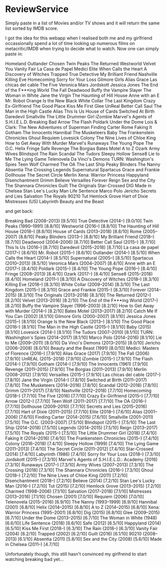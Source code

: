 # ReviewService
Simply paste in a list of Movies and/or TV shows and it will return the same list sorted by IMDB score. 

I got the idea for this webapp when I realised both me and my girlfriend occassionally spend a lot of time looking up numerous films on
metacritic/IMDB when trying to decide what to watch. Now one can simply paste in:

Homeland
Outlander
Chosen
Twin Peaks
The Returned
Westworld
Velvet
You
Vanity Fair
La Casa de Papel
Medici
Elite
When Calls the Heart
A Discovery of Witches
Trapped
True Detective
My Brilliant Friend
Nashville
Killing Eve
Homecoming
Sorry for Your Loss
Gilmore Girls
Alias Grace
Las chicas del cable
The Five
Veronica Mars
Jordskott
Jessica Jones
The End of the F***ing World
The Fall
Deadwood
Buffy the Vampire Slayer
The Woman in White
Jane the Virgin
The Haunting of Hill House
Anne with an E
Mr. Robot
Orange Is the New Black
White Collar
The Last Kingdom
Crazy Ex-Girlfriend
The Good Place
Kiss Me First
Glee
UnReal
Better Call Saul
The Man in the High Castle
Alias
This Is Us
House of Cards
Switched At Birth
Daredevil
Smallville
The Little Drummer Girl
iZombie
Marvel's Agents of S.H.I.E.L.D.
Breaking Bad
Arrow
The Flash
Poldark
Under the Dome
Lois & Clark: The New Adventures of Superman
Finding Carter
Rome
Faking It
Gotham
The Innocents
Hannibal
The Musketeers
Baby
The Frankenstein Chronicles
Ghoul 
Requiem
Lovesick
Colony
The Nine Lives of Chloe King
How to Get Away With Murder
Marvel's Runaways
The Young Pope
The O.C.
Helix
Fringe
Safe
Revenge
The Borgias
Bates Motel
A to Z
Ozark
Army Wives
Blindspot
The Rain
Scandal
The Tudors
Sleepy Hollow
Sense8
Lie to Me
The Lying Game
Telenovela
Da Vinci's Demons
TURN: Washington's Spies
Teen Wolf
Charmed
The OA
The Last Ship
Peaky Blinders
The Nanny
Absentia
The Crossing
Legends
Supernatural
Spartacus
Grace and Frankie
Dollhouse
The Secret Circle
Merlin
Xena: Warrior Princess
Happyland
Disenchantment
Grimm
Believe
Versailles
Forever
Reign
Sex and the City
The Shannara Chronicles
Guilt
The Originals
Star-Crossed
DIG
Made in Chelsea
Stan Lee's Lucky Man
Life Sentence
Marco Polo
Jericho
Secrets and Lies
Salvation
The Royals
90210
Tut
Hemlock Grove
Hart of Dixie
Mistresses (US)
Labyrinth
Beauty and the Beast

and get back:


Breaking Bad (2008–2013) [9.5/10]
True Detective (2014–) [9.0/10]
Twin Peaks (1990–1991) [8.8/10]
Westworld (2016–) [8.8/10]
The Haunting of Hill House (2018–) [8.8/10]
House of Cards (2013–2018) [8.8/10]
Rome (2005–2007) [8.8/10]
Peaky Blinders (2013–) [8.8/10]
My Brilliant Friend (2018–) [8.7/10]
Deadwood (2004–2006) [8.7/10]
Better Call Saul (2015–) [8.7/10]
This Is Us (2016–) [8.7/10]
Daredevil (2015–2018) [8.7/10]
La casa de papel (2017–) [8.6/10]
Mr. Robot (2015–) [8.6/10]
Outlander (2014–) [8.5/10]
When Calls the Heart (2014–) [8.5/10]
Supernatural (2005–) [8.5/10]
Spartacus (2010–2013) [8.5/10]
Veronica Mars (2004–2007) [8.4/10]
Anne with an E (2017–) [8.4/10]
Poldark (2015–) [8.4/10]
The Young Pope (2016–) [8.4/10]
Fringe (2008–2013) [8.4/10]
Ozark (2017–) [8.4/10]
Sense8 (2015–2018) [8.4/10]
Homeland (2011–) [8.3/10]
A Discovery of Witches (2018–) [8.3/10]
Killing Eve (2018–) [8.3/10]
White Collar (2009–2014) [8.3/10]
The Last Kingdom (2015–) [8.3/10]
Grace and Frankie (2015–) [8.3/10]
Forever (2014–2015) [8.3/10]
The Originals (2013–2018) [8.3/10]
The Returned (2012–) [8.2/10]
Velvet (2013–2016) [8.2/10]
The End of the F***ing World (2017–) [8.2/10]
Buffy the Vampire Slayer (1996–2003) [8.2/10]
How to Get Away with Murder (2014–) [8.2/10]
Bates Motel (2013–2017) [8.2/10]
Catch Me If You Can (2002) [8.1/10]
Gilmore Girls (2000–2007) [8.1/10]
Jessica Jones (2015–) [8.1/10]
Orange Is the New Black (2013–) [8.1/10]
The Good Place (2016–) [8.1/10]
The Man in the High Castle (2015–) [8.1/10]
Baby (2015) [8.1/10]
Lovesick (2014–) [8.1/10]
The Tudors (2007–2010) [8.1/10]
TURN: Washington's Spies (2014–2017) [8.1/10]
Marco Polo (2014–2016) [8.1/10]
Lie to Me (2009–2011) [8.0/10]
Da Vinci's Demons (2013–2015) [8.0/10]
Jericho (2006–2008) [8.0/10]
Beauty and the Beast (1991) [8.0/10]
Medici: Masters of Florence (2016–) [7.9/10]
Alias Grace (2017) [7.9/10]
The Fall (2006) [7.9/10]
UnREAL (2015–2018) [7.9/10]
iZombie (2015–) [7.9/10]
The Flash (2014–) [7.9/10]
Gotham (2014–) [7.9/10]
The Innocents (1961) [7.9/10]
Revenge (2011–2015) [7.9/10]
The Borgias (2011–2013) [7.9/10]
Merlin (2008–2012) [7.9/10]
Versailles (2015–) [7.9/10]
Las chicas del cable (2017–) [7.8/10]
Jane the Virgin (2014–) [7.8/10]
Switched at Birth (2011–2017) [7.8/10]
The Musketeers (2014–2016) [7.8/10]
Scandal (2012–2018) [7.8/10]
Grimm (2011–2017) [7.8/10]
Nashville (2012–2018) [7.7/10]
Homecoming (2018–) [7.7/10]
The Five (2016) [7.7/10]
Crazy Ex-Girlfriend (2015–) [7.7/10]
Arrow (2012–) [7.7/10]
Teen Wolf (2011–2017) [7.7/10]
The OA (2016–) [7.7/10]
Dollhouse (2009–2010) [7.7/10]
Secrets and Lies (2015–2016) [7.7/10]
Hart of Dixie (2011–2015) [7.7/10]
Elite (2018–) [7.6/10]
Alias (2001–2006) [7.6/10]
Finding Carter (2014–2015) [7.6/10]
Smallville (2001–2011) [7.5/10]
The O.C. (2003–2007) [7.5/10]
Blindspot (2015–) [7.5/10]
The Last Ship (2014–2018) [7.5/10]
Legends (2014–2015) [7.5/10]
Reign (2013–2017) [7.5/10]
The Royals (2015–) [7.5/10]
The Little Drummer Girl (2018) [7.4/10]
Faking It (2014–2016) [7.4/10]
The Frankenstein Chronicles (2015–) [7.4/10]
Colony (2016–2018) [7.4/10]
Sleepy Hollow (1999) [7.4/10]
The Lying Game (2011–2013) [7.4/10]
The Secret Circle (2011–2012) [7.4/10]
Star-Crossed (2014) [7.4/10]
Labyrinth (1986) [7.4/10]
Sorry for Your Loss (2018–) [7.3/10]
Jordskott (2015–) [7.3/10]
Marvel's Agents of S.H.I.E.L.D.: Academy (2016) [7.3/10]
Runaways (2017–) [7.3/10]
Army Wives (2007–2013) [7.3/10]
The Crossing (2018) [7.3/10]
The Shannara Chronicles (2016–) [7.3/10]
Ghoul (2018–) [7.2/10]
The Nine Lives of Chloe King (2011) [7.2/10]
Disenchantment (2018–) [7.2/10]
Believe (2014) [7.2/10]
Stan Lee's Lucky Man (2016–) [7.2/10]
Tut (2015) [7.2/10]
Hemlock Grove (2013–2015) [7.2/10]
Charmed (1998–2006) [7.1/10]
Salvation (2017–2018) [7.1/10]
Mistresses (2013–2016) [7.1/10]
Chosen (2001) [7.0/10]
Requiem (2006) [7.0/10]
Telenovela (2015–2016) [6.9/10]
The Nanny (1993–1999) [6.9/10]
Hannibal (2001) [6.8/10]
Helix (2014–2015) [6.8/10]
A to Z (2014–2015) [6.8/10]
Xena: Warrior Princess (1995–2001) [6.8/10]
Dig (2015) [6.8/10]
Glee (2009–2015) [6.7/10]
Under the Dome (2013–2015) [6.7/10]
The Woman in White (1948) [6.6/10]
Life Sentence (2018) [6.6/10]
Safe (2012) [6.5/10]
Happyland (2014) [6.5/10]
Kiss Me First (2018–) [6.3/10]
The Rain (2018–) [6.3/10]
Vanity Fair (2004) [6.2/10]
Trapped (2002) [6.2/10]
Guilt (2016) [6.1/10]
90210 (2008–2013) [6.1/10]
Absentia (2011) [5.8/10]
Sex and the City (2008) [5.6/10]
Made in Chelsea (2011–) [4.7/10]


Unfortunately though, this still hasn't convinced my girlfreind to start watching breaking bad yet...
